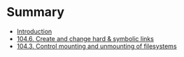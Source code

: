 # Summary

* [Introduction](README.md)
* [104.6. Create and change hard & symbolic links](1046_create_and_change_hard_&_symbolic_links.md)
* [104.3. Control mounting and unmounting of filesystems](1043_control_mounting_and_unmounting_of_filesystems.md)

